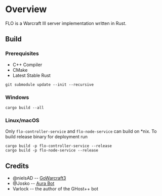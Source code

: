 # Overview

FLO is a Warcraft III server implementation written in Rust.

## Build

### Prerequisites

- C++ Compiler
- CMake
- Latest Stable Rust


```
git submodule update --init --recursive
```

### Windows

```
cargo build --all
```

### Linux/macOS

Only `flo-controller-service` and `flo-node-service` can build on *nix. 
To build release binary for deployment run
```
cargo build -p flo-controller-service --release
cargo build -p flo-node-service --release
```

## Credits

- @nielsAD -- [GoWarcraft3](https://github.com/nielsAD/gowarcraft3)
- @Josko -- [Aura Bot](https://github.com/Josko/aura-bot)
- Varlock -- the author of the GHost++ bot